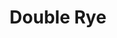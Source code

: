 ---
layout: recipe
title: Double Rye
category: North American - Rye
aged: NAS
abv: 46
distillery: High West
distillery-location: Utah, USA
nose: 
palate: 
finish: 
tag:
    - rye
    - whiskey
---